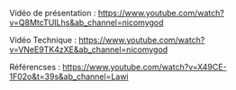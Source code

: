Vidéo de présentation : 
https://www.youtube.com/watch?v=Q8MtcTUILhs&ab_channel=nicomygod

Vidéo Technique :
https://www.youtube.com/watch?v=VNeE9TK4zXE&ab_channel=nicomygod

Référencses : 
https://www.youtube.com/watch?v=X49CE-1F02o&t=39s&ab_channel=Lawi